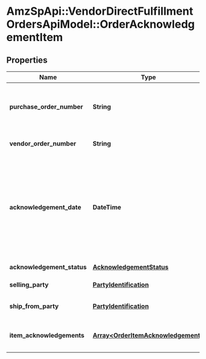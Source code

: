 # AmzSpApi::VendorDirectFulfillmentOrdersApiModel::OrderAcknowledgementItem

## Properties
Name | Type | Description | Notes
------------ | ------------- | ------------- | -------------
**purchase_order_number** | **String** | The purchase order number for this order. Formatting Notes: alpha-numeric code. | 
**vendor_order_number** | **String** | The vendor&#39;s order number for this order. | 
**acknowledgement_date** | **DateTime** | The date and time when the order is acknowledged, in ISO-8601 date/time format. For example: 2018-07-16T23:00:00Z / 2018-07-16T23:00:00-05:00 / 2018-07-16T23:00:00-08:00. | 
**acknowledgement_status** | [**AcknowledgementStatus**](AcknowledgementStatus.md) | Status of acknowledgement. | 
**selling_party** | [**PartyIdentification**](PartyIdentification.md) | PartyID as vendor code. | 
**ship_from_party** | [**PartyIdentification**](PartyIdentification.md) | PartyID as the vendor&#39;s warehouseId. | 
**item_acknowledgements** | [**Array&lt;OrderItemAcknowledgement&gt;**](OrderItemAcknowledgement.md) | Item details including acknowledged quantity. | 


